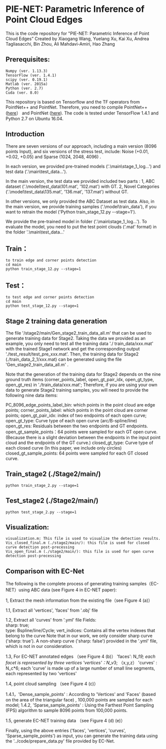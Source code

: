 # PIE-NET: Parametric Inference of Point Cloud Edges

This is the code repository for "PIE-NET: Parametric Inference of Point Cloud Edges”
Created by Xiaogang Wang, Yuelang Xu, Kai Xu, Andrea Tagliasacchi, Bin Zhou, Ali Mahdavi-Amiri, Hao Zhang

## Prerequisites: 
    Numpy (ver. 1.13.3)
    TensorFlow (ver. 1.4.1)
    scipy (ver. 0.19.1)
    Matlab (ver. 2015a) 
    Python (ver. 2.7)
    Cuda (ver. 8.0)
    
This repository is based on Tensorflow and the TF operators from PointNet++ and PointNet. Therefore, you need to compile PointNet++ ([here](https://github.com/charlesq34/pointnet2)） and PointNet ([here](https://github.com/charlesq34/pointnet)).
The code is tested under TensorFlow 1.4.1 and Python 2.7 on Ubuntu 16.04.

## Introduction
There are seven versions of our approach, including a main version (8096 points Input), and six versions of the stress test, include: Noise (+0.01, +0.02, +0.05) and Sparse (1024, 2048, 4096) .

In each version, we provided pre-trained models ('.\main\stage_1_log\...') and test data ('.\main\test_data\...').

In the main version, the test data we provided included two parts :
1, ABC dataset ('.\model\test_data\101.mat', '102.mat') with GT.
2, Novel Categories ('.\model\test_data\135.mat', '136.mat', '137.mat') without GT.

In other versions, we only provided the ABC Dataset as test data.
Also, in the main version, we provide training samples ('.\model\train_data\'), if you want to retrain the model ('Python train_stage_12.py --stage=1').

We provide the pre-trained model in folder ('.\main\stage_1_log\...'). 
To evaluate the model, you need to put the test point clouds ('.mat' format) in the folder '.\main\test_data\...'

## Train：
    to train edge and corner points detection    
    cd main
    python train_stage_12.py --stage=1

## Test：
    to test edge and corner points detection    
    cd main
    python test_stage_12.py --stage=1

## Stage 2 training data generation

The file '/stage2/main/Gen_stage2_train_data_all.m' that can be used to generate training data for Stage2. 
Taking the data we provided as an example, you only need to test all the training data './ train_data/xxx.mat' with the trained Stage1 network and get the corresponding output './test_result/test_pre_xxx.mat'. 
Then, the training data for Stage2 (./train_data_2_1/xxx.mat) can be generated using the file 'Gen_stage2_train_data_all.m' .

Note that the generation of the training data for Stage2 depends on the nine ground truth items (corner_points_label, open_gt_pair_idx, open_gt_type, open_gt_res) in './train_data/xxx.mat';
Therefore, if you are using your own data to generate Stage2 training samples, you will need to provide the following nine data items:

PC_8096_edge_points_label_bin: which points in the point cloud are edge points;
corner_points_label: which points in the point cloud are corner points;
open_gt_pair_idx: index of two endpoints of each open curve;
open_gt_type: Curve type of each open curve (arc/B-spline/line)
open_gt_res: Residuals between the two endpoints and GT endpoints.
open_gt_sample_points：64 points were sampled for each GT open curve. (Because there is a slight deviation between the endpoints in the input point cloud and the endpoints of the GT curve.)
closed_gt_type: Curve type of each closed curve (In this paper, we include only circles)
closed_gt_sample_points: 64 points were sampled for each GT closed curve.

## Train_stage2 (./Stage2/main/)
    python train_stage_2.py --stage=1
## Test_stage2 (./Stage2/main/)
    python test_stage_2.py --stage=1
    
## Visualization:
    visualization.m: This file is used to visualize the detection results.
    Vis_closed_final.m (./stage2/main/): this file is used for closed curve detection post-precessing
    Vis_open_final.m (./stage2/main/): this file is used for open curve detection post-precessing
    
## Comparison with EC-Net

The following is the complete process of generating training samples（EC-NET）using ABC data (see Figure 4 in EC-NET paper):

1, Extract the mesh information from the existing file（see Figure 4 (a)）

   1.1,  Extract all 'vertices', 'faces'  from '.obj' file

1.2, Extract all 'curves' from '.yml' file
      Fields:  
       sharp: true;   
       type: Bspline/line/Cycle;
       vert_indices: Contains all the vertex indexes that belong to the curve
   Note that in our work, we only consider sharp curve ('sharp: true'). A non-sharp curve ('sharp: false') provided in the '.yml' file, which is not in our consideration.

1.3, For EC-NET annotated edges （see Figure 4 (b)）
    'faces': N_f*9;  each facet is represented by three vertices
    'vertices'：N_v*3; （x,y,z）
    'curves' : N_c*6;  each 'curve' is made up of a large number of small line segments, each represented by two 'vertices'
 
1.4, point cloud sampling  （see Figure 4 (c)）

   1.4.1，'Dense_sample_points' :  According to 'Vertices' and  'Faces' (based on the area of the triangular face) , 100,000 points are sampled for each model;
   1.4.2,  'Sparse_sample_points' :  Using the Farthest Point Sampling (FPS) algorithm to sample 8096 points from 100,000 points.

1.5, generate EC-NET training data  （see Figure 4 (d) (e)）
     
   Finally, using the above entries ('faces', 'vertices', 'curves', 'Sparse_sample_points') as input, you can generate the training data using the '../code/prepare_data.py' file provided by EC-Net.

